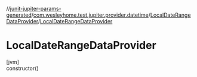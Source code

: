 //[junit-jupiter-params-generated](../../../index.md)/[com.wesleyhome.test.jupiter.provider.datetime](../index.md)/[LocalDateRangeDataProvider](index.md)/[LocalDateRangeDataProvider](-local-date-range-data-provider.md)

# LocalDateRangeDataProvider

[jvm]\
constructor()
